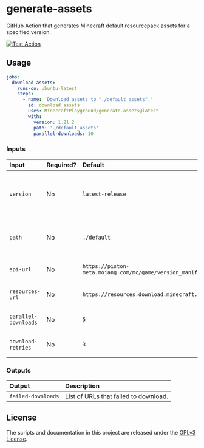 # generate-assets
GitHub Action that generates Minecraft default resourcepack assets for a specified version.

[![Test Action](https://github.com/MinecraftPlayground/generate-assets/actions/workflows/test_action.yml/badge.svg)](https://github.com/MinecraftPlayground/generate-assets/actions/workflows/test_action.yml)

## Usage

```yaml
jobs:
  download-assets:
    runs-on: ubuntu-latest
    steps:
      - name: 'Download assets to "./default_assets".'
        id: download_assets
        uses: MinecraftPlayground/generate-assets@latest
        with:
          version: 1.21.2
          path: './default_assets'
          parallel-downloads: 10
```

### Inputs

| Input                | Required? | Default                                                           | Description                                                                            |
| :------------------- | --------- | :---------------------------------------------------------------- | :------------------------------------------------------------------------------------- |
| `version`            | No        | `latest-release`                                                  | Minecraft version to generate assets for or one of `latest-release`/`latest-snapshot`. |
| `path`               | No        | `./default`                                                       | Relative path under `$GITHUB_WORKSPACE` to place the assets.                           |
| `api-url`            | No        | `https://piston-meta.mojang.com/mc/game/version_manifest_v2.json` | URL to the Minecraft manifest API.                                                     |
| `resources-url`      | No        | `https://resources.download.minecraft.net`                        | URL to the Minecraft resources API.                                                    |
| `parallel-downloads` | No        | `5`                                                               | How much files to download in parallel.                                                |
| `download-retries`   | No        | `3`                                                               | How much retries to download failed files.                                             |

### Outputs

| Output             | Description                           |
| :----------------- | :------------------------------------ |
| `failed-downloads` | List of URLs that failed to download. |

## License
The scripts and documentation in this project are released under the [GPLv3 License](./LICENSE).
